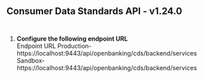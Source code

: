## Consumer Data Standards API - v1.24.0<br/><br/>
1. **Configure the following endpoint URL** <br/>
Endpoint URL 
Production- https://localhost:9443/api/openbanking/cds/backend/services
Sandbox- https://localhost:9443/api/openbanking/cds/backend/services